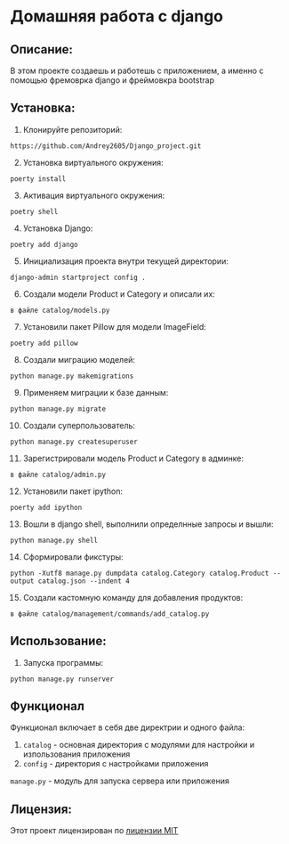 # Домашняя работа с django

## Описание:

В этом проекте создаешь и работешь с приложением, а именно с помощью фремоврка django и фреймовкра bootstrap

## Установка:

1. Клонируйте репозиторий:
```
https://github.com/Andrey2605/Django_project.git
```
2. Установка виртуального окружения:
```
poerty install
```
3. Активация виртуального окружения:
```
poetry shell
```
4. Установка Django:
```
poetry add django
```
5. Инициализация проекта внутри текущей директории:
```
django-admin startproject config .
```
6. Создали модели Product и Category и описали их:
```
в файле catalog/models.py
```
7. Установили пакет Pillow для модели ImageField:
```
poetry add pillow
```
8. Создали миграцию моделей:
```
python manage.py makemigrations
```
9. Применяем миграции к базе данным:
```
python manage.py migrate
```
10. Создали суперпользователь:
```
python manage.py createsuperuser
```
11. Зарегистрировали модель Product и Category в админке:
```
в файле catalog/admin.py
```
12. Установили пакет ipython:
```
poerty add ipython
```
13. Вошли в django shell, выполнили определнные запросы и вышли:
```
python manage.py shell
```
14. Сформировали фикстуры:
```
python -Xutf8 manage.py dumpdata catalog.Category catalog.Product --output catalog.json --indent 4
```
15. Создали кастомную команду для добавления продуктов:
```
в файле catalog/management/commands/add_catalog.py
```
## Использование:

1. Запуска программы:
```
python manage.py runserver
```

## Функционал

Функционал включает в себя две директрии и одного файла:

1. `catalog` - основная директория с модулями для настройки и изпользования приложения
2. `config` - директория с настройками приложения

`manage.py` - модуль для запуска сервера или приложения

## Лицензия:

Этот проект лицензирован по [лицензии MIT](LICENSE)